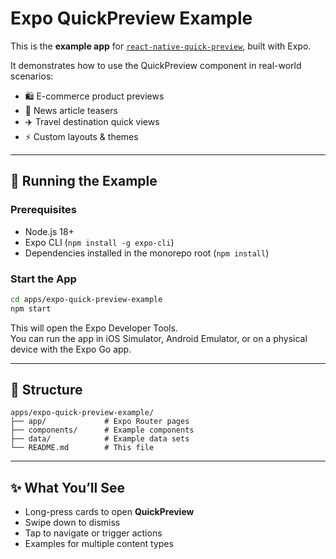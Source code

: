 # Expo QuickPreview Example

This is the **example app** for [`react-native-quick-preview`](../../packages/react-native-quick-preview), built with Expo.

It demonstrates how to use the QuickPreview component in real-world scenarios:

- 🛍️ E-commerce product previews  
- 📰 News article teasers  
- ✈️ Travel destination quick views  
- ⚡ Custom layouts & themes  

--- 

## 🚀 Running the Example

### Prerequisites
- Node.js 18+
- Expo CLI (`npm install -g expo-cli`)
- Dependencies installed in the monorepo root (`npm install`)

### Start the App
```bash
cd apps/expo-quick-preview-example  
npm start
```

This will open the Expo Developer Tools.  
You can run the app in iOS Simulator, Android Emulator, or on a physical device with the Expo Go app.

---

## 📁 Structure
```
apps/expo-quick-preview-example/
├── app/             # Expo Router pages
├── components/      # Example components
├── data/            # Example data sets
└── README.md        # This file
```

---

## ✨ What You’ll See
- Long-press cards to open **QuickPreview**
- Swipe down to dismiss
- Tap to navigate or trigger actions
- Examples for multiple content types
